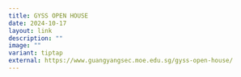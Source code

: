 ```yaml
---
title: GYSS OPEN HOUSE
date: 2024-10-17
layout: link
description: ""
image: ""
variant: tiptap
external: https://www.guangyangsec.moe.edu.sg/gyss-open-house/
---
```

